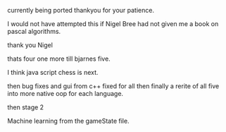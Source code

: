 currently being ported thankyou for your patience.


I would not have attempted this if Nigel Bree had not given me a
book on pascal algorithms.

thank you Nigel

thats four one more till bjarnes five.

I think java script chess is next.

then bug fixes and gui from c++ fixed for all then finally a rerite
of all five into more native oop for each language.

then stage 2

Machine learning from the gameState file.
